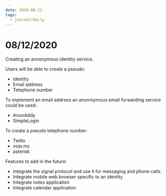 ```yaml
---
date: 2020-08-12
tags: 
  - journal/daily
---
```


# 08/12/2020

Creating an annonymous identity service.

Users will be able to create a pseudo:
- Identity
- Email address
- Telephone number

To implement an email address an anonmymous email forwarding service could be used:
- AnonAddy
- SimpleLogin

To create a pseudo telephone number:
- Twilio
- voip.ms
- asterisk

Features to add in the future:
- Integrate the signal protocol and use it for messaging and phone calls.
- Integrate mobile web browser specific to an identity
- Integrate notes application
- Integrate calendar application
